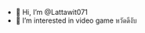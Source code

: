 - 👋 Hi, I’m @Lattawit071
- 👀 I’m interested in video game
   หวัดดีงับ

<!---
Lattawit116/Lattawit116 is a ✨ special ✨ repository because its `README.md` (this file) appears on your GitHub profile.
You can click the Preview link to take a look at your changes.
--->
